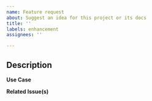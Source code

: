 ```yaml
---
name: Feature request
about: Suggest an idea for this project or its docs
title: ''
labels: enhancement
assignees: ''

---
```


## Description

**Use Case**

**Related Issue(s)**
